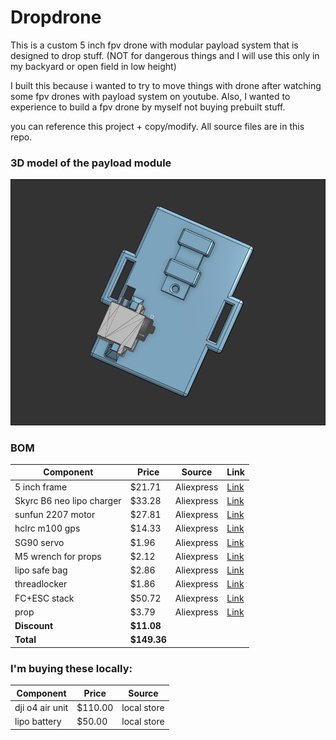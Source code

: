# Dropdrone

This is a custom 5 inch fpv drone with modular payload system that is designed to drop stuff. (NOT for dangerous things and I will use this only in my backyard or open field in low height)

I built this because i wanted to try to move things with drone after watching some fpv drones with payload system on youtube. Also, I wanted to experience to build a fpv drone by myself not buying prebuilt stuff.

you can reference this project + copy/modify. All source files are in this repo.

### 3D model of the payload module

![alt text](image/7.8.png)


### BOM

| Component               | Price     | Source      | Link                                                                                                                     |
|------------------------|-----------|-------------|--------------------------------------------------------------------------------------------------------------------------|
| 5 inch frame           | $21.71    | Aliexpress  | [Link](https://www.aliexpress.com/item/1005007389893651.html?spm=a2g0o.cart.0.0.27b038daKozqfT&mp=1)                     |
| Skyrc B6 neo lipo charger | $33.28 | Aliexpress  | [Link](https://www.aliexpress.com/item/1005005947893976.html?spm=a2g0o.cart.0.0.27b038daKozqfT&mp=1)                     |
| sunfun 2207 motor      | $27.81    | Aliexpress  | [Link](https://www.aliexpress.com/item/1005009374359434.html?spm=a2g0o.cart.0.0.27b038daKozqfT&mp=1)                     |
| hclrc m100 gps         | $14.33    | Aliexpress  | [Link](https://www.aliexpress.com/item/1005009315195228.html?spm=a2g0o.cart.0.0.27b038daKozqfT&mp=1)                     |
| SG90 servo             | $1.96     | Aliexpress  | [Link](https://www.aliexpress.com/item/1005006283358420.html?spm=a2g0o.cart.0.0.27b038daKozqfT&mp=1)                     |
| M5 wrench for props    | $2.12     | Aliexpress  | [Link](https://www.aliexpress.com/item/1005007542713924.html?spm=a2g0o.cart.0.0.27b038daKozqfT&mp=1)                     |
| lipo safe bag          | $2.86     | Aliexpress  | [Link](https://www.aliexpress.com/item/1005007625304079.html?spm=a2g0o.cart.0.0.27b038daKozqfT&mp=1)                     |
| threadlocker           | $1.86     | Aliexpress  | [Link](https://www.aliexpress.com/item/1005008298085771.html?spm=a2g0o.cart.0.0.27b038daKozqfT&mp=1)                     |
| FC+ESC stack           | $50.72    | Aliexpress  | [Link](https://www.aliexpress.com/item/1005007050011519.html?spm=a2g0o.cart.0.0.27b038daKozqfT&mp=1)                     |
| prop                   | $3.79     | Aliexpress  | [Link](https://www.aliexpress.com/item/1005007433514825.html?spm=a2g0o.cart.0.0.27b038daKozqfT&mp=1&pdp_ext_f=%7B%22cart2PdpParams%22%3A%7B%22pdpBusinessMode%22%3A%22retail%22%7D%7D) |
| **Discount**           | **$11.08**|             |                                                                                                                          |
| **Total**              | **$149.36**|            |                                                                                                                          |

### I'm buying these locally:

| Component       | Price     | Source      |
|----------------|-----------|-------------|
| dji o4 air unit | $110.00   | local store |
| lipo battery    | $50.00    | local store |
